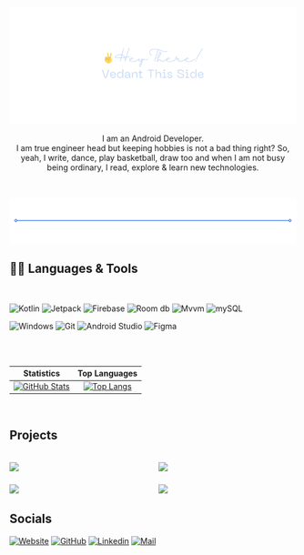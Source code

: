 [![](./.media/Hey_There-intro.png)](https://thevedantchourey-portfolio.netlify.app/)

<p align="center">
I am an Android Developer.<br> 
I am true engineer head but keeping hobbies is not a bad thing right? So, yeah, I write, dance, play basketball, draw too and when I am not busy being ordinary, I read, explore & learn new technologies.
</p>

<br>

[![](./.media/break.png)](https://thevedantchourey-portfolio.netlify.app/)

## 👨‍💻 Languages & Tools

<br>


![Kotlin](https://img.shields.io/static/v1?style=flat-square&label=&message=Kotlin&color=0a0a0a&logo=kotlin&logoColor=478bff)
![Jetpack](https://img.shields.io/static/v1?style=flat-square&label=&message=Jetpack-Compose&color=0a0a0a&logo=jetpackcompose&logoColor=478bff)
![Firebase](https://img.shields.io/static/v1?style=flat-square&label=&message=Firebase&color=0a0a0a&logo=firebase&logoColor=478bff)
![Room db](https://img.shields.io/static/v1?style=flat-square&label=&message=Room-db&color=0a0a0a&logo=&logoColor=d946ef)
![Mvvm](https://img.shields.io/static/v1?style=flat-square&label=&message=Mvvm&color=0a0a0a&logo=&logoColor=478bff)
![mySQL](https://img.shields.io/static/v1?style=flat-square&label=&message=mySQL&color=0a0a0a&logo=mysql&logoColor=478bff)

![Windows](https://img.shields.io/static/v1?style=flat-square&label=&message=Windows&color=0a0a0a&logo=windows&logoColor=d946ef)
![Git](https://img.shields.io/static/v1?style=flat-square&label=&message=Git&color=0a0a0a&logo=git&logoColor=478bff)
![Android Studio](https://img.shields.io/static/v1?style=flat-square&label=&message=Android%20Studio&color=0a0a0a&logo=android&logoColor=478bff)
![Figma](https://img.shields.io/static/v1?style=flat-square&label=&message=Figma&color=0a0a0a&logo=figma&logoColor=478bff)

<br>
<br>


|                                                                                                             Statistics                                                                                                             |                                                                                                               Top Languages                                                                                                               |
| :--------------------------------------------------------------------------------------------------------------------------------------------------------------------------------------------------------------------------------: | :---------------------------------------------------------------------------------------------------------------------------------------------------------------------------------------------------------------------------------------: |
| [![GitHub Stats](https://github-readme-stats.zohan.tech/api?username=thevedantchourey&show_icons=true&hide_border=true&title_color=478bff&text_color=478bff&icon_color=478bff&bg_color=00163d&hide_title=true)](https://github.com/thevedantchourey)| [![Top Langs](https://github-readme-stats.zohan.tech/api/top-langs/?username=thevedantchourey&layout=compact&hide_border=true&title_color=478bff&text_color=478bff&icon_color=478bff&bg_color=00163d&hide_title=true)](https://github.com/thevedantchourey)|


<br>


## Projects

<br>

<div style="display: grid; grid-template-columns: 0.5fr 0.5fr; gap: 20px;">
    <div style="justify-content: center;">
        <a href="https://github.com/thevedantchourey/Fore-Cast">
            <img src="https://github-readme-stats.vercel.app/api/pin/?username=thevedantchourey&repo=Fore-Cast&layout=compact&hide_border=true&title_color=478bff&text_color=478bff&icon_color=478bff&bg_color=00163d&hide_title=true)">
        </a>
    </div>
    <div style="justify-content: center;">
        <a href="https://github.com/thevedantchourey/tittle-tattle">
            <img src="https://github-readme-stats.vercel.app/api/pin/?username=thevedantchourey&repo=tittle-tattle&layout=compact&hide_border=true&title_color=478bff&text_color=478bff&icon_color=478bff&bg_color=00163d&hide_title=true)">
        </a>
    </div>
    <div style="justify-content: center;">
        <a href="https://github.com/thevedantchourey/BlissMusicPlayer">
            <img src="https://github-readme-stats.vercel.app/api/pin/?username=thevedantchourey&repo=BlissMusicPlayer&layout=compact&hide_border=true&title_color=478bff&text_color=478bff&icon_color=478bff&bg_color=00163d&hide_title=true)">
        </a>
    </div>
    <div style="justify-content: center;">
        <a href="https://github.com/thevedantchourey/HeemCream">
            <img src="https://github-readme-stats.vercel.app/api/pin/?username=thevedantchourey&repo=HeemCream&layout=compact&hide_border=true&title_color=478bff&text_color=478bff&icon_color=478bff&bg_color=00163d&hide_title=true)">
        </a>
    </div>

</div>



## Socials

[![Website](https://img.shields.io/static/v1?style=flat-square&label=&message=Portfolio&color=0a0a0a&logo=aboutdotme&logoColor=478bff)](https://thevedantchourey-portfolio.netlify.app/)
[![GitHub](https://img.shields.io/static/v1?style=flat-square&label=&message=GitHub&color=0a0a0a&logo=github&logoColor=478bff)](https://github.com/thevedantchourey)
[![Linkedin](https://img.shields.io/static/v1?style=flat-square&label=&message=LinkedIn&color=0a0a0a&logo=linkedin&logoColor=478bff)](https://github.com/thevedantchourey)
[![Mail](https://img.shields.io/static/v1?style=flat-square&label=&message=Mail&color=0a0a0a&logo=gmail&logoColor=478bff)](mailto:vedantchourey99@gmail.com)
